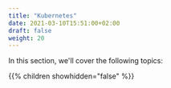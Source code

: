 ```yaml
---
title: "Kubernetes"
date: 2021-03-10T15:51:00+02:00
draft: false
weight: 20
---
```


In this section, we'll cover the following topics:

{{% children showhidden="false" %}}
